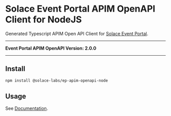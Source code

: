 # Solace Event Portal APIM OpenAPI Client for NodeJS

Generated Typescript APIM Open API Client for [Solace Event Portal](https://solace.com/products/portal).

---

**Event Portal APIM OpenAPI Version: 2.0.0**

---

## Install

```bash
npm install @solace-labs/ep-apim-openapi-node
```

## Usage

See [Documentation](https://solacelabs.github.io/solace-tools-typescript/).
